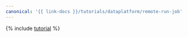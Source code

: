 ```yaml
---
canonical: '{{ link-docs }}/tutorials/dataplatform/remote-run-job'
---
```


{% include [tutorial](../../_tutorials/dataplatform/data-processing/remote-run-job.md) %}